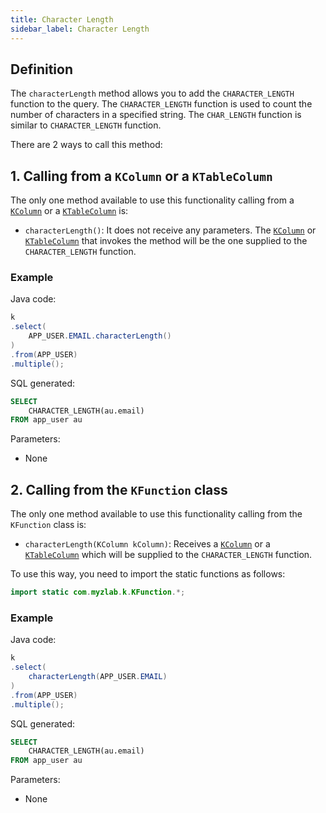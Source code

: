 ```yaml
---
title: Character Length
sidebar_label: Character Length
---
```


## Definition

The `characterLength` method allows you to add the `CHARACTER_LENGTH` function to the query. The `CHARACTER_LENGTH` function is used to count the number of characters in a specified string. The `CHAR_LENGTH` function is similar to `CHARACTER_LENGTH` function.

There are 2 ways to call this method:

## 1. Calling from a `KColumn` or a `KTableColumn`

The only one method available to use this functionality calling from a [`KColumn`](/docs/misc/select-list-values#2-kcolumn) or a [`KTableColumn`](/docs/misc/select-list-values#1-ktablecolumn) is:

- `characterLength()`: It does not receive any parameters. The [`KColumn`](/docs/misc/select-list-values#2-kcolumn) or [`KTableColumn`](/docs/misc/select-list-values#1-ktablecolumn) that invokes the method will be the one supplied to the `CHARACTER_LENGTH` function.

### Example

Java code:

```java
k
.select(
    APP_USER.EMAIL.characterLength()
)
.from(APP_USER)
.multiple();
```

SQL generated:

```sql
SELECT
    CHARACTER_LENGTH(au.email)
FROM app_user au
```

Parameters:

- None

## 2. Calling from the `KFunction` class

The only one method available to use this functionality calling from the `KFunction` class is:

- `characterLength(KColumn kColumn)`: Receives a [`KColumn`](/docs/misc/select-list-values#2-kcolumn) or a [`KTableColumn`](/docs/misc/select-list-values#1-ktablecolumn) which will be supplied to the `CHARACTER_LENGTH` function.

To use this way, you need to import the static functions as follows:

```java
import static com.myzlab.k.KFunction.*;
```

### Example

Java code:

```java
k
.select(
    characterLength(APP_USER.EMAIL)
)
.from(APP_USER)
.multiple();
```

SQL generated:

```sql
SELECT
    CHARACTER_LENGTH(au.email)
FROM app_user au
```

Parameters:

- None